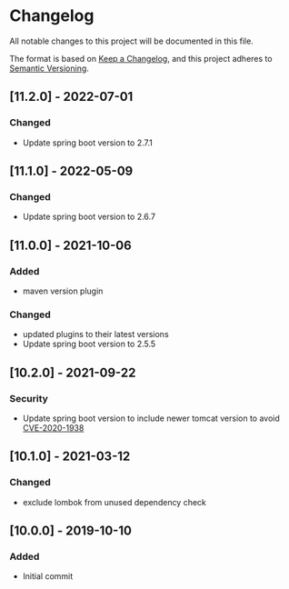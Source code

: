 # Changelog
All notable changes to this project will be documented in this file.

The format is based on [Keep a Changelog](https://keepachangelog.com/en/1.0.0/),
and this project adheres to [Semantic Versioning](https://semver.org/spec/v2.0.0.html).

## [11.2.0] - 2022-07-01
### Changed
- Update spring boot version to 2.7.1

## [11.1.0] - 2022-05-09
### Changed
- Update spring boot version to 2.6.7

## [11.0.0] - 2021-10-06
### Added
- maven version plugin
### Changed
- updated plugins to their latest versions
- Update spring boot version to 2.5.5

## [10.2.0] - 2021-09-22
### Security
- Update spring boot version to include newer tomcat version to avoid
  [CVE-2020-1938](https://cve.mitre.org/cgi-bin/cvename.cgi?name=CVE-2020-1938)

## [10.1.0] - 2021-03-12
### Changed
- exclude lombok from unused dependency check

## [10.0.0] - 2019-10-10
### Added
- Initial commit

